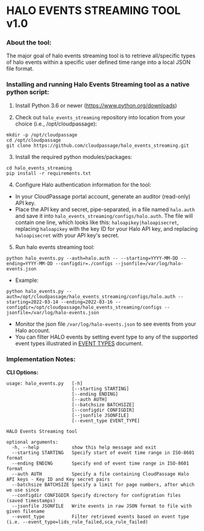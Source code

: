 # HALO EVENTS STREAMING TOOL v1.0

### About the tool:
The major goal of halo events streaming tool is to retrieve all/specific  types of  halo events within a specific user defined time range
into a local JSON file format.

### Installing and running Halo Events Streaming tool as a native python script:
1. Install Python 3.6 or newer (https://www.python.org/downloads)

2. Check out `halo_events_streaming` repository into location from your choice (i.e., /opt/cloudpassage):
```
mkdir -p /opt/cloudpassage
cd /opt/cloudpassage
git clone https://github.com/cloudpassage/halo_events_streaming.git
```

3. Install the required python modules/packages:
```
cd halo_events_streaming
pip install -r requirements.txt
```

4. Configure Halo authentication information for the tool:
* In your CloudPassage portal account, generate an auditor (read-only) API key.
* Place the API key and secret, pipe-separated, in a file named `halo.auth` and save it into
`halo_events_streaming/configs/halo.auth`. The file will contain one line, which looks like this: 
`haloapikey|haloapisecret`, replacing `haloapikey` with the key ID for your Halo API key, 
and replacing `haloapisecret` with your API key's secret.

5. Run halo events streaming tool:
```
python halo_events.py --auth=halo.auth -- --starting=YYYY-MM-DD --ending=YYYY-MM-DD --configdir=./configs --jsonfile=/var/log/halo-events.json
```

* Example:

`python halo_events.py --auth=/opt/cloudpassage/halo_events_streaming/configs/halo.auth --starting=2022-03-14 --ending=2022-03-16 --configdir=/opt/cloudpassage/halo_events_streaming/configs --jsonfile=/var/log/halo-events.json`

* Monitor the json file `/var/log/halo-events.json` to see events from your Halo account.
* You can filter HALO events by setting event type to any of the supported event types illustrated in [EVENT TYPES](SUPPORTED_EVENT_TYPES.md) document.

### Implementation Notes:
__CLI Options:__
```
usage: halo_events.py   [-h] 
                        [--starting STARTING] 
                        [--ending ENDING] 
                        [--auth AUTH]
                        [--batchsize BATCHSIZE]
                        [--configdir CONFIGDIR] 
                        [--jsonfile JSONFILE]
                        [--event_type EVENT_TYPE]

HALO Events Streaming tool

optional arguments:
  -h, --help            show this help message and exit
  --starting STARTING   Specify start of event time range in ISO-8601 format
  --ending ENDING       Specify end of event time range in ISO-8601 format
  --auth AUTH           Specify a file containing CloudPassage Halo API keys - Key ID and Key secret pairs
  --batchsize BATCHSIZE Specify a limit for page numbers, after which we use since
  --configdir CONFIGDIR Specify directory for configration files (saved timestamps)
  --jsonfile JSONFILE   Write events in raw JSON format to file with given filename
  --event_type          Filter retrieved events based on event type (i.e. --event_type=lids_rule_failed,sca_rule_failed)
```

